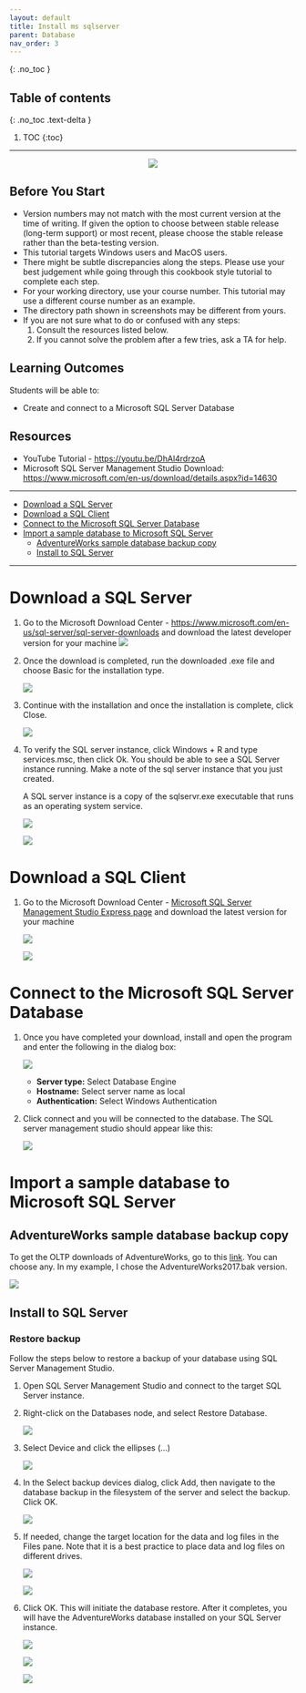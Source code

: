 ```yaml
---
layout: default
title: Install ms sqlserver
parent: Database
nav_order: 3
---
```


{: .no_toc }

## Table of contents
{: .no_toc .text-delta }

1. TOC
{:toc}

---

<p align="center">
<img src="/assets/images/sqlserver/sql_server_logo.png" />
</p>

## Before You Start

* Version numbers may not match with the most current version at the time of writing. If given the option to choose between stable release (long-term support) or most recent, please choose the stable release rather than the beta-testing version.
* This tutorial targets Windows users and MacOS users.
* There might be subtle discrepancies along the steps. Please use your best judgement while going through this cookbook style tutorial to complete each step.
* For your working directory, use your course number. This tutorial may use a different course number as an example.  
* The directory path shown in screenshots may be different from yours.
* If you are not sure what to do or confused with any steps:
  1. Consult the resources listed below.  
  2. If you cannot solve the problem after a few tries, ask a TA for help.

## Learning Outcomes

Students will be able to:

* Create and connect to a Microsoft SQL Server Database

## Resources

* YouTube Tutorial  - <https://youtu.be/DhAl4rdrzoA>
* Microsoft SQL Server Management Studio Download: <https://www.microsoft.com/en-us/download/details.aspx?id=14630>

---

* [Download a SQL Server](#Download-a-sql-server)
* [Download a SQL Client](#download-a-sql-client)
* [Connect to the Microsoft SQL Server Database](#connect-to-the-microsoft-sql-server-database)
* [Import a sample database to Microsoft SQL Server](#import-a-sample-database-to-microsoft-sql-server)
  * [AdventureWorks sample database backup copy](#adventureWorks-sample-database-backup-copy)
  * [Install to SQL Server](#install-to-sql-server)

---

# Download a SQL Server

 1. Go to the Microsoft Download Center - <https://www.microsoft.com/en-us/sql-server/sql-server-downloads> and download the latest developer version for your machine
    ![](/assets/images/sqlserver/sql_server_download_page.png)

 2. Once the download is completed, run the downloaded .exe file and choose Basic for the installation type.

    ![](/assets/images/sqlserver/sql_server_install_page.png)

 3. Continue with the installation and once the installation is complete, click Close.

    ![](/assets/images/sqlserver/sql_server_install_successfully.png)

 4. To verify the SQL server instance, click Windows + R and type services.msc, then click Ok. You should be able to see a SQL Server instance running. Make a note of the sql server instance that you just created.

    A SQL server instance is a copy of the sqlservr.exe executable that runs as an operating system service.

    ![](/assets/images/sqlserver/win_run.png)

    ![](/assets/images/sqlserver/win_services_msc.png)

# Download a SQL Client

 1. Go to the Microsoft Download Center - [Microsoft SQL Server Management Studio Express page](https://aka.ms/ssmsfullsetup) and download the latest version for your machine

    ![](/assets/images/sqlserver/ssms_install.png)

    ![](/assets/images/sqlserver/ssms_install_success.png)

# Connect to the Microsoft SQL Server Database

 1. Once you have completed your download, install and open the program and enter the following in the dialog box:

    ![](/assets/images/sqlserver/connect_sql_server.png)

    * **Server type:** Select Database Engine
    * **Hostname:** Select server name as local
    * **Authentication:** Select Windows Authentication 

 2. Click connect and you will be connected to the database. The SQL server management studio should appear like this:

    ![](/assets/images/sqlserver/ssms_ui.png)

# Import a sample database to Microsoft SQL Server

## AdventureWorks sample database backup copy

To get the OLTP downloads of AdventureWorks, go to this [link](https://docs.microsoft.com/en-us/sql/samples/adventureworks-install-configure?view=sql-server-ver15). You can choose any. In my example, I chose the AdventureWorks2017.bak version. 

![](/assets/images/sqlserver/download_backup_files_page.png)

## Install to SQL Server

### Restore backup

Follow the steps below to restore a backup of your database using SQL Server Management Studio.

 1. Open SQL Server Management Studio and connect to the target SQL Server instance.

 2. Right-click on the Databases node, and select Restore Database.

    ![](/assets/images/sqlserver/ssms_restore_db_dropdown.png)

 3. Select Device and click the ellipses (...)

    ![](/assets/images/sqlserver/ssms_restore_db_page.png)

 4. In the Select backup devices dialog, click Add, then navigate to the database backup in the filesystem of the server and select the backup. Click OK.

    ![](/assets/images/sqlserver/ssms_select_backup_devices.png)

 5. If needed, change the target location for the data and log files in the Files pane. Note that it is a best practice to place data and log files on different drives.

    ![](/assets/images/sqlserver/ssms_locate_backup_file_selector.png)

    ![](/assets/images/sqlserver/ssms_select_backup_devices_after.png)

 6. Click OK. This will initiate the database restore. After it completes, you will have the AdventureWorks database installed on your SQL Server instance.

    ![](/assets/images/sqlserver/ssms_restore_db_page_2.png)

    ![](/assets/images/sqlserver/ssms_restore_db_success.png)

    ![](/assets/images/sqlserver/ssms_after_restore_db.png)
